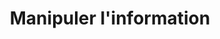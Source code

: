 ---
title: Manipuler l'information
description: Courte description de la ressource qui parle de son contenu et de sa cible, qui en général est un professeur mais ça remplit.
preview: /images/previews/0-2.jpg
objectifs: [
    'Programmer un programme interactif avec Scratch', 
    'Comprendre et transmettre les bases de la pensée informatique',
    'Maîtriser la notion d’algorithme',
    'Partager des premiers grains d’histoire informatique',
    'Utiliser des activités débranchées (sans ordinateur) pour prendre du recul et expliquer la pensée informatique',
    'Animer un atelier d’initiation à la programmation créative'
]
openclassroom: https://openclassrooms.com/fr/courses/3075566-decouvrir-la-programmation-creative
time: 15 heures
level: facile
authors: ["Claude Terosier", "Florent Masseglia", "Magic Lily"]
layout: route
---